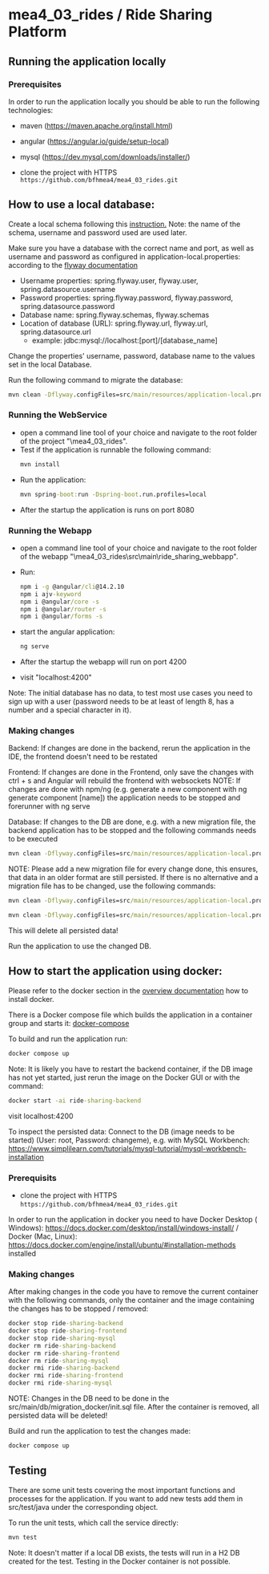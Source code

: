 # mea4_03_rides / Ride Sharing Platform

## Running the application locally

### Prerequisites

In order to run the application locally you should be able to run the
following technologies:

- maven (https://maven.apache.org/install.html)
- angular (https://angular.io/guide/setup-local)
- mysql (https://dev.mysql.com/downloads/installer/)

- clone the project with HTTPS  
  ```https://github.com/bfhmea4/mea4_03_rides.git```

## How to use a local database:

Create a local schema following
this [instruction.](https://www.theserverside.com/blog/Coffee-Talk-Java-News-Stories-and-Opinions/How-to-create-a-database-schema-with-the-MySQL-Workbench)
Note: the name of the schema, username and password used are used later.

Make sure you have a database with the correct name and port, as well as username and password as configured in
application-local.properties:
according to the [flyway documentation](https://flywaydb.org/documentation/configuration/parameters/)

- Username properties: spring.flyway.user, flyway.user, spring.datasource.username
- Password properties: spring.flyway.password, flyway.password, spring.datasource.password
- Database name: spring.flyway.schemas, flyway.schemas
- Location of database (URL): spring.flyway.url, flyway.url, spring.datasource.url
    - example: jdbc:mysql://localhost:[port]/[database_name]

Change the properties' username, password, database name to the values set in the local Database.

Run the following command to migrate the database:

```cmd
mvn clean -Dflyway.configFiles=src/main/resources/application-local.properties flyway:migrate
```


### Running the WebService

- open a command line tool of your choice and navigate to the root folder
  of the project "\mea4_03_rides".
- Test if the application is runnable the following command:
  ```cmd
  mvn install
  ```
- Run the application:
  ```cmd
  mvn spring-boot:run -Dspring-boot.run.profiles=local
  ```
- After the startup the application is runs on port 8080

### Running the Webapp

- open a command line tool of your choice and navigate to the root folder
  of the webapp "\mea4_03_rides\src\main\ride_sharing_webbapp".

- Run:
  ```cmd
  npm i -g @angular/cli@14.2.10
  npm i ajv-keyword
  npm i @angular/core -s
  npm i @angular/router -s
  npm i @angular/forms -s
  ```

- start the angular application:  
  ```cmd
  ng serve
  ```
- After the startup the webapp will run on port 4200
- visit "localhost:4200"

Note: The initial database has no data, to test most use cases you need to sign up with a user (password needs to be at
least of length 8, has a number and a special character in it).

### Making changes

Backend:
If changes are done in the backend, rerun the application in the IDE, the frontend doesn't need to be restated

Frontend:
If changes are done in the Frontend, only save the changes with ctrl + s and Angular will rebuild the frontend with
websockets
NOTE: If changes are done with npm/ng (e.g. generate a new component with ng generate component [name]) the application
needs to be stopped and forerunner with ng serve

Database:
If changes to the DB are done, e.g. with a new migration file, the backend application has to be stopped and the
following commands needs to be executed

```cmd
mvn clean -Dflyway.configFiles=src/main/resources/application-local.properties flyway:migrate
```

NOTE: Please add a new migration file for every change done, this ensures, that data in an older format are still
persisted. If there is no alternative and a
migration file has to be changed, use the following commands:

```cmd
mvn clean -Dflyway.configFiles=src/main/resources/application-local.properties flyway:clean
```

```cmd
mvn clean -Dflyway.configFiles=src/main/resources/application-local.properties flyway:migrate
```

This will delete all persisted data!

Run the application to use the changed DB.

## How to start the application using docker:

Please refer to the docker section in the [overview documentation](docs/architecture/overview.md) how to install docker.

There is a Docker compose file which builds the application in a container group and starts
it: [docker-compose](docker-compose.yml)

To build and run the application run:

```cmd
docker compose up
```

Note: It is likely you have to restart the backend container, if the DB image has not yet started, just rerun the image
on the Docker GUI or with the command:

```cmd
docker start -ai ride-sharing-backend
```

visit localhost:4200

To inspect the persisted data: Connect to the DB (image needs to be started) (User: root, Password: changeme), e.g.
with MySQL Workbench: https://www.simplilearn.com/tutorials/mysql-tutorial/mysql-workbench-installation

### Prerequisits

- clone the project with HTTPS  
  ```https://github.com/bfhmea4/mea4_03_rides.git```

In order to run the application in docker you need to have Docker Desktop (
Windows): https://docs.docker.com/desktop/install/windows-install/
/ Docker (Mac, Linux): https://docs.docker.com/engine/install/ubuntu/#installation-methods installed

### Making changes

After making changes in the code you have to remove the current container with the following commands, only the
container and the image
containing the changes has to be stopped / removed:

```cmd
docker stop ride-sharing-backend
docker stop ride-sharing-frontend
docker stop ride-sharing-mysql
docker rm ride-sharing-backend
docker rm ride-sharing-frontend
docker rm ride-sharing-mysql
docker rmi ride-sharing-backend
docker rmi ride-sharing-frontend
docker rmi ride-sharing-mysql
```

NOTE: Changes in the DB need to be done in the src/main/db/migration_docker/init.sql file.
After the container is removed, all persisted data will be deleted!

Build and run the application to test the changes made:

```cmd
docker compose up
```

## Testing

There are some unit tests covering the most important functions and processes for the application.
If you want to add new tests add them in src/test/java under the corresponding object.

To run the unit tests, which call the service directly:

```cmd
mvn test
```

Note: It doesn't matter if a local DB exists, the tests will run in a H2 DB created for the test. Testing in the
Docker container is not possible.




  


